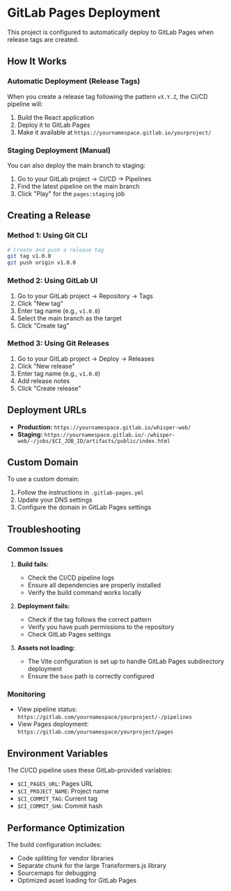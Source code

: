 # GitLab Pages Deployment

This project is configured to automatically deploy to GitLab Pages when release tags are created.

## How It Works

### Automatic Deployment (Release Tags)
When you create a release tag following the pattern `vX.Y.Z`, the CI/CD pipeline will:
1. Build the React application
2. Deploy it to GitLab Pages
3. Make it available at `https://yournamespace.gitlab.io/yourproject/`

### Staging Deployment (Manual)
You can also deploy the main branch to staging:
1. Go to your GitLab project → CI/CD → Pipelines
2. Find the latest pipeline on the main branch
3. Click "Play" for the `pages:staging` job

## Creating a Release

### Method 1: Using Git CLI
```bash
# Create and push a release tag
git tag v1.0.0
git push origin v1.0.0
```

### Method 2: Using GitLab UI
1. Go to your GitLab project → Repository → Tags
2. Click "New tag"
3. Enter tag name (e.g., `v1.0.0`)
4. Select the main branch as the target
5. Click "Create tag"

### Method 3: Using Git Releases
1. Go to your GitLab project → Deploy → Releases
2. Click "New release"
3. Enter tag name (e.g., `v1.0.0`)
4. Add release notes
5. Click "Create release"

## Deployment URLs

- **Production:** `https://yournamespace.gitlab.io/whisper-web/`
- **Staging:** `https://yournamespace.gitlab.io/-/whisper-web/-/jobs/$CI_JOB_ID/artifacts/public/index.html`

## Custom Domain

To use a custom domain:
1. Follow the instructions in `.gitlab-pages.yml`
2. Update your DNS settings
3. Configure the domain in GitLab Pages settings

## Troubleshooting

### Common Issues

1. **Build fails:**
   - Check the CI/CD pipeline logs
   - Ensure all dependencies are properly installed
   - Verify the build command works locally

2. **Deployment fails:**
   - Check if the tag follows the correct pattern
   - Verify you have push permissions to the repository
   - Check GitLab Pages settings

3. **Assets not loading:**
   - The Vite configuration is set up to handle GitLab Pages subdirectory deployment
   - Ensure the `base` path is correctly configured

### Monitoring

- View pipeline status: `https://gitlab.com/yournamespace/yourproject/-/pipelines`
- View Pages deployment: `https://gitlab.com/yournamespace/yourproject/pages`

## Environment Variables

The CI/CD pipeline uses these GitLab-provided variables:
- `$CI_PAGES_URL`: Pages URL
- `$CI_PROJECT_NAME`: Project name
- `$CI_COMMIT_TAG`: Current tag
- `$CI_COMMIT_SHA`: Commit hash

## Performance Optimization

The build configuration includes:
- Code splitting for vendor libraries
- Separate chunk for the large Transformers.js library
- Sourcemaps for debugging
- Optimized asset loading for GitLab Pages